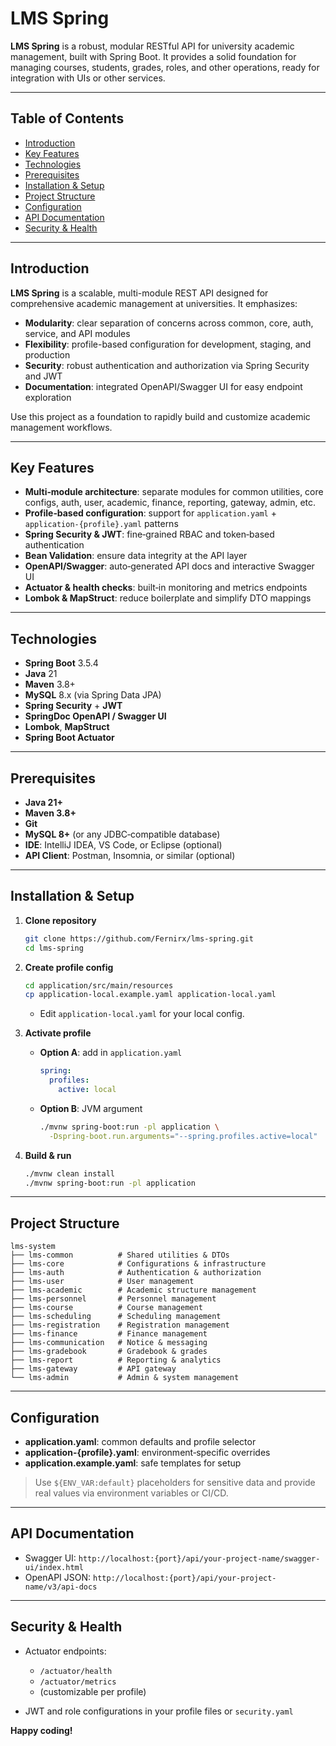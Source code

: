 # LMS Spring

**LMS Spring** is a robust, modular RESTful API for university academic management, built with Spring Boot. It provides a solid foundation for managing courses, students, grades, roles, and other operations, ready for integration with UIs or other services.

---

## Table of Contents

* [Introduction](#introduction)
* [Key Features](#key-features)
* [Technologies](#technologies)
* [Prerequisites](#prerequisites)
* [Installation & Setup](#installation--setup)
* [Project Structure](#project-structure)
* [Configuration](#configuration)
* [API Documentation](#api-documentation)
* [Security & Health](#security--health)

---

## Introduction

**LMS Spring** is a scalable, multi-module REST API designed for comprehensive academic management at universities. It emphasizes:

* **Modularity**: clear separation of concerns across common, core, auth, service, and API modules
* **Flexibility**: profile-based configuration for development, staging, and production
* **Security**: robust authentication and authorization via Spring Security and JWT
* **Documentation**: integrated OpenAPI/Swagger UI for easy endpoint exploration

Use this project as a foundation to rapidly build and customize academic management workflows.

---

## Key Features

* **Multi‑module architecture**: separate modules for common utilities, core configs, auth, user, academic, finance, reporting, gateway, admin, etc.
* **Profile‑based configuration**: support for `application.yaml` + `application-{profile}.yaml` patterns
* **Spring Security & JWT**: fine‑grained RBAC and token‑based authentication
* **Bean Validation**: ensure data integrity at the API layer
* **OpenAPI/Swagger**: auto‑generated API docs and interactive Swagger UI
* **Actuator & health checks**: built‑in monitoring and metrics endpoints
* **Lombok & MapStruct**: reduce boilerplate and simplify DTO mappings

---

## Technologies

* **Spring Boot** 3.5.4
* **Java** 21
* **Maven** 3.8+
* **MySQL** 8.x (via Spring Data JPA)
* **Spring Security** + **JWT**
* **SpringDoc OpenAPI / Swagger UI**
* **Lombok**, **MapStruct**
* **Spring Boot Actuator**

---

## Prerequisites

* **Java 21+**
* **Maven 3.8+**
* **Git**
* **MySQL 8+** (or any JDBC‑compatible database)
* **IDE**: IntelliJ IDEA, VS Code, or Eclipse (optional)
* **API Client**: Postman, Insomnia, or similar (optional)

---

## Installation & Setup

1. **Clone repository**

   ```bash
   git clone https://github.com/Fernirx/lms-spring.git
   cd lms-spring
   ```
2. **Create profile config**

   ```bash
   cd application/src/main/resources
   cp application-local.example.yaml application-local.yaml
   ```

    * Edit `application-local.yaml` for your local config.
3. **Activate profile**

    * **Option A**: add in `application.yaml`

      ```yaml
      spring:
        profiles:
          active: local
      ```
    * **Option B**: JVM argument

      ```bash
      ./mvnw spring-boot:run -pl application \
        -Dspring-boot.run.arguments="--spring.profiles.active=local"
      ```
4. **Build & run**

   ```bash
   ./mvnw clean install
   ./mvnw spring-boot:run -pl application
   ```

---

## Project Structure

```plaintext
lms-system
├── lms-common          # Shared utilities & DTOs
├── lms-core            # Configurations & infrastructure
├── lms-auth            # Authentication & authorization
├── lms-user            # User management
├── lms-academic        # Academic structure management
├── lms-personnel       # Personnel management
├── lms-course          # Course management
├── lms-scheduling      # Scheduling management
├── lms-registration    # Registration management
├── lms-finance         # Finance management
├── lms-communication   # Notice & messaging
├── lms-gradebook       # Gradebook & grades
├── lms-report          # Reporting & analytics
├── lms-gateway         # API gateway
└── lms-admin           # Admin & system management
```

---

## Configuration

* **application.yaml**: common defaults and profile selector
* **application-{profile}.yaml**: environment‑specific overrides
* **application.example.yaml**: safe templates for setup

> Use `${ENV_VAR:default}` placeholders for sensitive data and provide real values via environment variables or CI/CD.

---

## API Documentation

* Swagger UI: `http://localhost:{port}/api/your-project-name/swagger-ui/index.html`
* OpenAPI JSON: `http://localhost:{port}/api/your-project-name/v3/api-docs`

---

## Security & Health

* Actuator endpoints:

    * `/actuator/health`
    * `/actuator/metrics`
    * (customizable per profile)
* JWT and role configurations in your profile files or `security.yaml`

**Happy coding!**